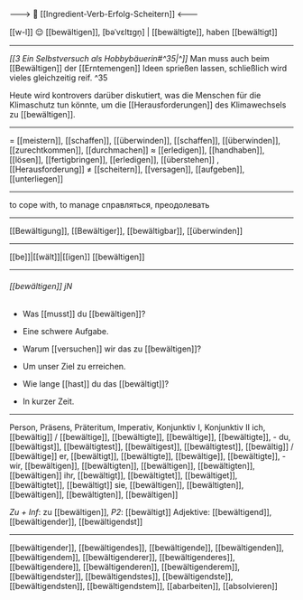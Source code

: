---> 🧗 [[Ingredient-Verb-Erfolg-Scheitern]] <---

[[w-l]] 😌 [[bewältigen]], [bəˈvɛltɪɡn̩] | [[bewältigte]], haben [[bewältigt]]

---
*[[3  Ein Selbstversuch als Hobbybäuerin#^35|^]]* Man muss auch beim [[Bewältigen]] der [[Erntemengen]] Ideen sprießen lassen, schließlich wird vieles gleichzeitig reif. ^35


Heute wird kontrovers darüber diskutiert, was die Menschen für die Klimaschutz tun könnte, um die [[Herausforderungen]] des Klimawechsels zu [[bewältigen]].


---
= [[meistern]], [[schaffen]], [[überwinden]], [[schaffen]], [[überwinden]],  [[zurechtkommen]], [[durchmachen]]
≈ [[erledigen]], [[handhaben]], [[lösen]], [[fertigbringen]], [[erledigen]], [[überstehen]] ,[[Herausforderung]]
≠ [[scheitern]], [[versagen]], [[aufgeben]], [[unterliegen]]

---
to cope with, to manage
справляться, преодолевать

---
[[Bewältigung]], [[Bewältiger]], [[bewältigbar]], [[überwinden]]

---
[[be]]|[[wält]]|[[igen]]
[[bewältigen]]


---
###### [[bewältigen]] jN
- Was [[musst]] du [[bewältigen]]?
- Eine schwere Aufgabe.

- Warum [[versuchen]] wir das zu [[bewältigen]]?
- Um unser Ziel zu erreichen.

- Wie lange [[hast]] du das [[bewältigt]]?
- In kurzer Zeit.

---
Person, Präsens, Präteritum, Imperativ, Konjunktiv I,  Konjunktiv II 
ich, [[bewältig]] / [[bewältige]], [[bewältigte]], [[bewältige]], [[bewältigte]], -
du, [[bewältigst]], [[bewältigtest]], [[bewältigest]], [[bewältigtest]], [[bewältig]] / [[bewältige]]
er, [[bewältigt]], [[bewältigte]], [[bewältige]], [[bewältigte]], -
wir, [[bewältigen]], [[bewältigten]], [[bewältigen]], [[bewältigten]], [[bewältigen]]
ihr, [[bewältigt]], [[bewältigtet]], [[bewältiget]], [[bewältigtet]], [[bewältigt]]
sie, [[bewältigen]], [[bewältigten]], [[bewältigen]], [[bewältigten]], [[bewältigen]]

*Zu + Inf*: zu [[bewältigen]], *P2*: [[bewältigt]]
Adjektive: [[bewältigend]], [[bewältigender]], [[bewältigendst]]

---
[[bewältigender]], [[bewältigendes]], [[bewältigende]], [[bewältigenden]], [[bewältigendem]], [[bewältigenderer]], [[bewältigenderes]], [[bewältigendere]], [[bewältigenderen]], [[bewältigenderem]], [[bewältigendster]], [[bewältigendstes]], [[bewältigendste]], [[bewältigendsten]], [[bewältigendstem]], [[abarbeiten]], [[absolvieren]]